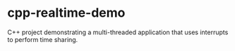 # cpp-realtime-demo
C++ project demonstrating a multi-threaded application that uses interrupts to perform time sharing.
